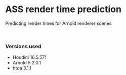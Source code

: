 # ASS render time prediction
Predicting render times for Arnold renderer scenes

<br>

### Versions used
* Houdini 16.5.571
* Arnold 5.2.0.1
* htoa 3.1.1